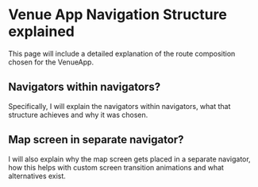 # Venue App Navigation Structure explained

This page will include a detailed explanation of the route composition
chosen for the VenueApp.

## Navigators within navigators?

Specifically, I will explain the navigators within navigators, what that structure
achieves and why it was chosen.

## Map screen in separate navigator?

I will also explain why the map screen gets placed in a separate navigator,
how this helps with custom screen transition animations and what alternatives
exist.  
